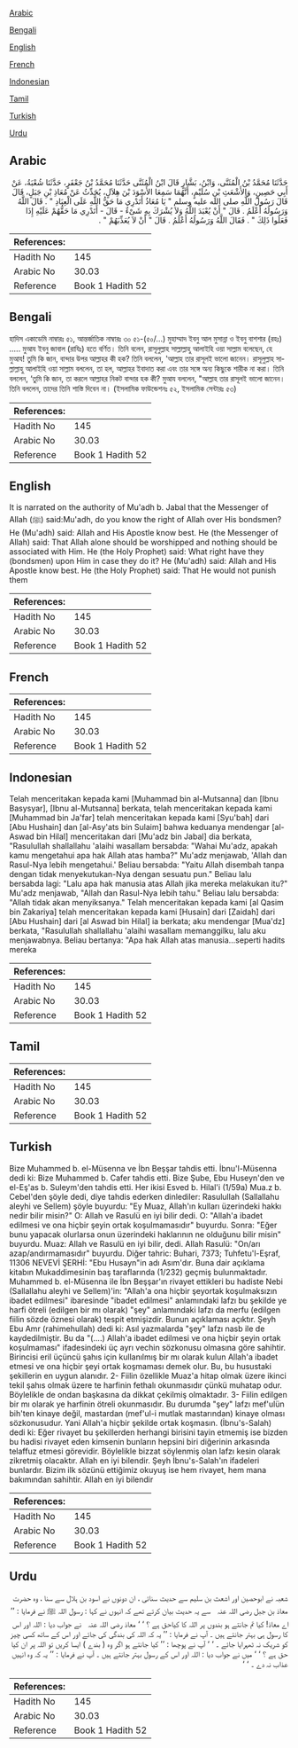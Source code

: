 [Arabic](#arabic)

[Bengali](#bengali)

[English](#english)

[French](#french)

[Indonesian](#indonesian)

[Tamil](#tamil)

[Turkish](#turkish)

[Urdu](#urdu)

## Arabic


<div dir="rtl" lang="ar" style={{fontSize:'larger',backgroundColor:'#f8f9fa',padding:20}}>
حَدَّثَنَا مُحَمَّدُ بْنُ الْمُثَنَّى، وَابْنُ، بَشَّارٍ قَالَ ابْنُ الْمُثَنَّى حَدَّثَنَا مُحَمَّدُ بْنُ جَعْفَرٍ، حَدَّثَنَا شُعْبَةُ، عَنْ أَبِي حَصِينٍ، وَالأَشْعَثِ بْنِ سُلَيْمٍ، أَنَّهُمَا سَمِعَا الأَسْوَدَ بْنَ هِلاَلٍ، يُحَدِّثُ عَنْ مُعَاذِ بْنِ جَبَلٍ، قَالَ قَالَ رَسُولُ اللَّهِ صلى الله عليه وسلم ‏"‏ يَا مُعَاذُ أَتَدْرِي مَا حَقُّ اللَّهِ عَلَى الْعِبَادِ ‏"‏ ‏.‏ قَالَ اللَّهُ وَرَسُولُهُ أَعْلَمُ ‏.‏ قَالَ ‏"‏ أَنْ يُعْبَدَ اللَّهُ وَلاَ يُشْرَكَ بِهِ شَىْءٌ - قَالَ - أَتَدْرِي مَا حَقُّهُمْ عَلَيْهِ إِذَا فَعَلُوا ذَلِكَ ‏"‏ ‏.‏ فَقَالَ اللَّهُ وَرَسُولُهُ أَعْلَمُ ‏.‏ قَالَ ‏"‏ أَنْ لاَ يُعَذِّبَهُمْ ‏"‏ ‏.‏
</div>
<div style={{backgroundColor:'#f8f9fa',padding:20, marginBottom: 10}}><table> <thead> <tr> <th>References:</th> <th></th> </tr> </thead> <tbody><tr><td>Hadith No</td><td>145</td></tr><tr><td>Arabic No</td><td>30.03</td></tr><tr><td>Reference</td><td>Book 1 Hadith 52</td></tr></tbody></table></div>

## Bengali


<div dir="ltr" lang="bn" style={{fontSize:'larger',backgroundColor:'#f8f9fa',padding:20}}>
হাদিস একাডেমি নাম্বারঃ ৫১, আন্তর্জাতিক নাম্বারঃ ৩০ ৫১-(৫০/...) মুহাম্মাদ ইবনু আল মুসান্না ও ইবনু বাশশার (রহঃ) ..... মুআয ইবনু জাবাল (রাযিঃ) হতে বর্ণিত। তিনি বলেন, রাসূলুল্লাহ সাল্লাল্লাহু আলাইহি ওয়া সাল্লাম বলেছেন, হে মুআয! তুমি কি জান, বান্দার উপর আল্লাহর কী হক? তিনি বললেন, 'আল্লাহ তার রাসূলই ভালো জানেন। রাসূলুল্লাহ সাল্লাল্লাহু আলাইহি ওয়া সাল্লাম বললেন, তা হল, আল্লাহর ইবাদাত করা এবং তার সঙ্গে অন্য কিছুকে শারীক না করা। তিনি বললেন, ‘তুমি কি জান, তা করলে আল্লাহর নিকট বান্দার হক কী? মুআয বললেন, "আল্লাহ তার রাসূলই ভালো জানেন। তিনি বললেন, তাদের তিনি শাস্তি দিবেন না। (ইসলামিক ফাউন্ডেশনঃ ৫২, ইসলামিক সেন্টারঃ ৫৩)
</div>
<div style={{backgroundColor:'#f8f9fa',padding:20, marginBottom: 10}}><table> <thead> <tr> <th>References:</th> <th></th> </tr> </thead> <tbody><tr><td>Hadith No</td><td>145</td></tr><tr><td>Arabic No</td><td>30.03</td></tr><tr><td>Reference</td><td>Book 1 Hadith 52</td></tr></tbody></table></div>

## English


<div dir="ltr" lang="en" style={{fontSize:'larger',backgroundColor:'#f8f9fa',padding:20}}>
It is narrated on the authority of Mu'adh b. Jabal that the Messenger of Allah (ﷺ) said:Mu'adh, do you know the right of Allah over His bondsmen? He (Mu'adh) said: Allah and His Apostle know best. He (the Messenger of Allah) said: That Allah alone should be worshipped and nothing should be associated with Him. He (the Holy Prophet) said: What right have they (bondsmen) upon Him in case they do it? He (Mu'adh) said: Allah and His Apostle know best. He (the Holy Prophet) said: That He would not punish them
</div>
<div style={{backgroundColor:'#f8f9fa',padding:20, marginBottom: 10}}><table> <thead> <tr> <th>References:</th> <th></th> </tr> </thead> <tbody><tr><td>Hadith No</td><td>145</td></tr><tr><td>Arabic No</td><td>30.03</td></tr><tr><td>Reference</td><td>Book 1 Hadith 52</td></tr></tbody></table></div>

## French


<div dir="ltr" lang="fr" style={{fontSize:'larger',backgroundColor:'#f8f9fa',padding:20}}>

</div>
<div style={{backgroundColor:'#f8f9fa',padding:20, marginBottom: 10}}><table> <thead> <tr> <th>References:</th> <th></th> </tr> </thead> <tbody><tr><td>Hadith No</td><td>145</td></tr><tr><td>Arabic No</td><td>30.03</td></tr><tr><td>Reference</td><td>Book 1 Hadith 52</td></tr></tbody></table></div>

## Indonesian


<div dir="ltr" lang="id" style={{fontSize:'larger',backgroundColor:'#f8f9fa',padding:20}}>
Telah menceritakan kepada kami [Muhammad bin al-Mutsanna] dan [Ibnu Basysyar], [Ibnu al-Mutsanna] berkata, telah menceritakan kepada kami [Muhammad bin Ja'far] telah menceritakan kepada kami [Syu'bah] dari [Abu Hushain] dan [al-Asy'ats bin Sulaim] bahwa keduanya mendengar [al-Aswad bin Hilal] menceritakan dari [Mu'adz bin Jabal] dia berkata, "Rasulullah shallallahu 'alaihi wasallam bersabda: "Wahai Mu'adz, apakah kamu mengetahui apa hak Allah atas hamba?" Mu'adz menjawab, 'Allah dan Rasul-Nya lebih mengetahui.' Beliau bersabda: "Yaitu Allah disembah tanpa dengan tidak menyekutukan-Nya dengan sesuatu pun." Beliau lalu bersabda lagi: "Lalu apa hak manusia atas Allah jika mereka melakukan itu?" Mu'adz menjawab, "Allah dan Rasul-Nya lebih tahu." Beliau lalu bersabda: "Allah tidak akan menyiksanya." Telah menceritakan kepada kami [al Qasim bin Zakariya] telah menceritakan kepada kami [Husain] dari [Zaidah] dari [Abu Hushain] dari [al Aswad bin Hilal] ia berkata; aku mendengar [Mua'dz] berkata, "Rasulullah shallallahu 'alaihi wasallam memanggilku, lalu aku menjawabnya. Beliau bertanya: "Apa hak Allah atas manusia…seperti hadits mereka
</div>
<div style={{backgroundColor:'#f8f9fa',padding:20, marginBottom: 10}}><table> <thead> <tr> <th>References:</th> <th></th> </tr> </thead> <tbody><tr><td>Hadith No</td><td>145</td></tr><tr><td>Arabic No</td><td>30.03</td></tr><tr><td>Reference</td><td>Book 1 Hadith 52</td></tr></tbody></table></div>

## Tamil


<div dir="ltr" lang="ta" style={{fontSize:'larger',backgroundColor:'#f8f9fa',padding:20}}>

</div>
<div style={{backgroundColor:'#f8f9fa',padding:20, marginBottom: 10}}><table> <thead> <tr> <th>References:</th> <th></th> </tr> </thead> <tbody><tr><td>Hadith No</td><td>145</td></tr><tr><td>Arabic No</td><td>30.03</td></tr><tr><td>Reference</td><td>Book 1 Hadith 52</td></tr></tbody></table></div>

## Turkish


<div dir="ltr" lang="tr" style={{fontSize:'larger',backgroundColor:'#f8f9fa',padding:20}}>
Bize Muhammed b. el-Müsenna ve İbn Beşşar tahdis etti. İbnu'l-Müsenna dedi ki: Bize Muhammed b. Cafer tahdis etti. Bize Şube, Ebu Huseyn'den ve el-Eş'as b. Suleym'den tahdis etti. Her ikisi Esved b. Hilal'i (1/59a) Mua.z b. Cebel'den şöyle dedi, diye tahdis ederken dinlediler: Rasulullah (Sallallahu aleyhi ve Sellem) şöyle buyurdu: "Ey Muaz, Allah'ın kulları üzerindeki hakkı nedir bilir misin?" O: Allah ve Rasulü en iyi bilir dedi. O: "Allah'a ibadet edilmesi ve ona hiçbir şeyin ortak koşulmamasıdır" buyurdu. Sonra: "Eğer bunu yapacak olurlarsa onun üzerindeki haklarının ne olduğunu bilir misin" buyurdu. Muaz: Allah ve Rasulü en iyi bilir, dedi. Allah Rasulü: "On/arı azap/andırmamasıdır" buyurdu. Diğer tahric: Buhari, 7373; Tuhfetu'l-Eşraf, 11306 NEVEVİ ŞERHİ: "Ebu Husayn"in adı Asım'dır. Buna dair açıklama kitabın Mukaddimesinin baş taraflarında (1/232) geçmiş bulunmaktadır. Muhammed b. el-Müsenna ile İbn Beşşar'ın rivayet ettikleri bu hadiste Nebi (Sallallahu aleyhi ve Sellem)'in: "Allah'a ona hiçbir şeyortak koşulmaksızın ibadet edilmesi" ibaresinde "ibadet edilmesi" anlamındaki lafzı bu şekilde ye harfi ötreli (edilgen bir mı olarak) "şey" anlamındaki lafzı da merfu (edilgen fiilin sözde öznesi olarak) tespit etmişizdir. Bunun açıklaması açıktır. Şeyh Ebu Amr (rahimehullah) dedi ki: Asıl yazmalarda "şey" lafzı nasb ile de kaydedilmiştir. Bu da "(....) Allah'a ibadet edilmesi ve ona hiçbir şeyin ortak koşulmaması" ifadesindeki üç ayrı vechin sözkonusu olmasına göre sahihtir. Birincisi eril üçüncü şahıs için kullanılmış bir mı olarak kulun Allah'a ibadet etmesi ve ona hiçbir şeyi ortak koşmaması demek olur. Bu, bu husustaki şekillerin en uygun alanıdır. 2- Fiilin özellikle Muaz'a hitap olmak üzere ikinci tekil şahıs olmak üzere te harfinin fethalı okunmasıdır çünkü muhatap odur. Böylelikle de ondan başkasına da dikkat çekilmiş olmaktadır. 3- Fiilin edilgen bir mı olarak ye harfinin ötreli okunmasıdır. Bu durumda "şey" lafzı mef'ulün bih'ten kinaye değil, mastardan (mef'ul-i mutlak mastarından) kinaye olması sözkonusudur. Yani Allah'a hiçbir şekilde ortak koşmasın. (İbnu's-Salah) dedi ki: Eğer rivayet bu şekillerden herhangi birisini tayin etmemiş ise bizden bu hadisi rivayet eden kimsenin bunların hepsini biri diğerinin arkasında telaffuz etmesi görevidir. Böylelikle bizzat söylenmiş olan lafzı kesin olarak zikretmiş olacaktır. Allah en iyi bilendir. Şeyh İbnu's-Salah'ın ifadeleri bunlardır. Bizim ilk sözünü ettiğimiz okuyuş ise hem rivayet, hem mana bakımından sahihtir. Allah en iyi bilendir
</div>
<div style={{backgroundColor:'#f8f9fa',padding:20, marginBottom: 10}}><table> <thead> <tr> <th>References:</th> <th></th> </tr> </thead> <tbody><tr><td>Hadith No</td><td>145</td></tr><tr><td>Arabic No</td><td>30.03</td></tr><tr><td>Reference</td><td>Book 1 Hadith 52</td></tr></tbody></table></div>

## Urdu


<div dir="rtl" lang="ur" style={{fontSize:'larger',backgroundColor:'#f8f9fa',padding:20}}>
شعبہ نے ابوحصین اور اشعث بن سلیم سے حدیث سنائی ، ان دونوں نے اسود بن ہلال سے سنا ، وہ حضرت معاذ بن جبل ‌رضی ‌اللہ ‌عنہ ‌ ‌ سے یہ حدیث بیان کرتے تھے کہ انہوں نے کہا : رسول اللہ ﷺ نے فرمایا : ’’ اے معاذ! کیا تم جانتے ہو بندوں پر اللہ کا کیاحق ہے ؟ ‘ ‘ معاذ ‌رضی ‌اللہ ‌عنہ ‌ ‌ نے جواب دیا : اللہ اور اس کا رسول ہی بہتر جانتے ہیں ۔ آپ نے فرمایا : ’’ یہ کہ اللہ کی بندگی کی جائے اور اس کے ساتھ کسی چیز کو شریک نہ ٹھہرایا جائے ۔ ‘ ‘ آپ نے پوچھا : ’’ کیا جانتے ہو اگر وہ ( بندے ) ایسا کریں تو اللہ پر ان کیا حق ہے ؟ ‘ ‘ میں نے جواب دیا : اللہ اور اس کے رسول بہتر جانتے ہیں ۔ آپ نے فرمایا : ’’ یہ کہ وہ انہیں عذاب نہ دے ۔ ‘ ‘
</div>
<div style={{backgroundColor:'#f8f9fa',padding:20, marginBottom: 10}}><table> <thead> <tr> <th>References:</th> <th></th> </tr> </thead> <tbody><tr><td>Hadith No</td><td>145</td></tr><tr><td>Arabic No</td><td>30.03</td></tr><tr><td>Reference</td><td>Book 1 Hadith 52</td></tr></tbody></table></div>